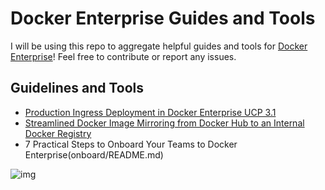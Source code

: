 # Docker Enterprise Guides and Tools

I will be using this repo to aggregate helpful guides and tools for [Docker Enterprise](https://www.docker.com/products/docker-enterprise)! Feel free to contribute or report any issues.

## Guidelines and Tools
- [Production Ingress Deployment in Docker Enterprise UCP 3.1](ingress/README.md)
- [Streamlined Docker Image Mirroring from Docker Hub to an Internal Docker Registry](hub-image-mirroring/README.md)
- 7 Practical Steps to Onboard Your Teams to Docker Enterprise(onboard/README.md)

![img](https://www.docker.com/sites/default/files/d8/styles/large/public/2018-11/freedom-1200.png?itok=GQEJ85E6)
